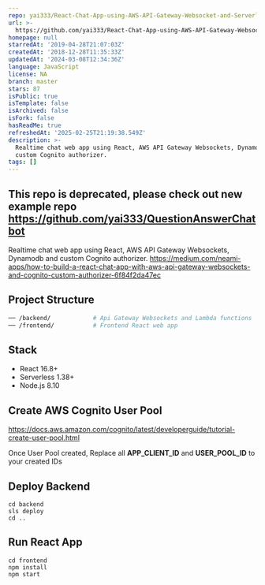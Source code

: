 ```yaml
---
repo: yai333/React-Chat-App-using-AWS-API-Gateway-Websocket-and-Serverless-Framework
url: >-
  https://github.com/yai333/React-Chat-App-using-AWS-API-Gateway-Websocket-and-Serverless-Framework
homepage: null
starredAt: '2019-04-28T21:07:03Z'
createdAt: '2018-12-28T11:35:33Z'
updatedAt: '2024-03-08T12:34:36Z'
language: JavaScript
license: NA
branch: master
stars: 87
isPublic: true
isTemplate: false
isArchived: false
isFork: false
hasReadMe: true
refreshedAt: '2025-02-25T21:19:38.549Z'
description: >-
  Realtime chat web app using React, AWS API Gateway Websockets, Dynamodb and
  custom Cognito authorizer.
tags: []
---
```


## This repo is deprecated, please check out new example repo https://github.com/yai333/QuestionAnswerChatbot

Realtime chat web app using React, AWS API Gateway Websockets, Dynamodb and custom Cognito authorizer.
https://medium.com/neami-apps/how-to-build-a-react-chat-app-with-aws-api-gateway-websockets-and-cognito-custom-authorizer-6f84f2da47ec

## Project Structure

```bash
── /backend/            # Api Gateway Websockets and Lambda functions
── /frontend/           # Frontend React web app
```

## Stack

- React 16.8+
- Serverless 1.38+
- Node.js 8.10

## Create AWS Cognito User Pool

https://docs.aws.amazon.com/cognito/latest/developerguide/tutorial-create-user-pool.html

Once User Pool created, Replace all <strong>APP_CLIENT_ID</strong> and <strong>USER_POOL_ID</strong> to your created IDs

## Deploy Backend

```
cd backend
sls deploy
cd ..
```

## Run React App

```
cd frontend
npm install
npm start
```
